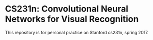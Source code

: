 CS231n: Convolutional Neural Networks for Visual Recognition
============================================================

This repository is for personal practice on Stanford cs231n, spring 2017.
